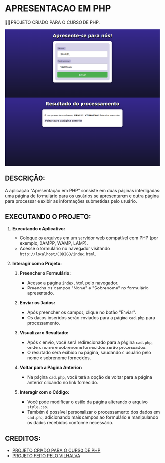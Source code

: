 # APRESENTACAO EM PHP
👨‍🏫PROJETO CRIADO PARA O CURSO DE PHP.

<img src="./IMAGENS/FOTO_1.png" align="center" width="500"> <br>
<img src="./IMAGENS/FOTO_2.png" align="center" width="500"> <br>

## DESCRIÇÃO:
A aplicação "Apresentação em PHP" consiste em duas páginas interligadas: uma página de formulário para os usuários se apresentarem e outra página para processar e exibir as informações submetidas pelo usuário.

## EXECUTANDO O PROJETO:
1. **Executando o Aplicativo:**
   - Coloque os arquivos em um servidor web compatível com PHP (por exemplo, XAMPP, WAMP, LAMP).
   - Acesse o formulário no navegador visitando `http://localhost/CODIGO/index.html`.

2. **Interagir com o Projeto:**
   1. **Preencher o Formulário:**
      - Acesse a página `index.html` pelo navegador.
      - Preencha os campos "Nome" e "Sobrenome" no formulário apresentado.

   2. **Enviar os Dados:**
      - Após preencher os campos, clique no botão "Enviar".
      - Os dados inseridos serão enviados para a página `cad.php` para processamento.

   3. **Visualizar o Resultado:**
      - Após o envio, você será redirecionado para a página `cad.php`, onde o nome e sobrenome fornecidos serão processados.
      - O resultado será exibido na página, saudando o usuário pelo nome e sobrenome fornecidos.

   4. **Voltar para a Página Anterior:**
      - Na página `cad.php`, você terá a opção de voltar para a página anterior clicando no link fornecido.

   5. **Interagir com o Código:**
      - Você pode modificar o estilo da página alterando o arquivo `style.css`.
      - Também é possível personalizar o processamento dos dados em `cad.php`, adicionando mais campos ao formulário e manipulando os dados recebidos conforme necessário.
      
## CREDITOS:
- [PROJETO CRIADO PARA O CURSO DE PHP](https://github.com/VILHALVA/CURSO-DE-PHP)
- [PROJETO FEITO PELO VILHALVA](https://github.com/VILHALVA)






